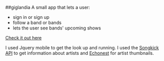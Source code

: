 ##giglandia
A small app that lets a user:
- sign in or sign up
- follow a band or bands
- lets the user see bands' upcoming shows

[Check it out here](http://giglandia.herokuapp.com/)

I used Jquery mobile to get the look up and running. I used the [Songkick API](http://www.songkick.com/developer) to get information about artists and [Echonest](http://developer.echonest.com/) for artist thumbnails.
